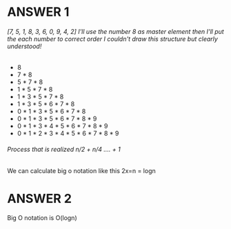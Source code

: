 # ANSWER 1

###### [7, 5, 1, 8, 3, 6, 0, 9, 4, 2] I'll use the number 8 as master element then I'll put the each number to correct order I couldn't draw this structure but clearly understood!

* 8
* 7 * 8
* 5 * 7 * 8
* 1 * 5 * 7 * 8
* 1 * 3 * 5 * 7 * 8
* 1 * 3 * 5 * 6 * 7 * 8
* 0 * 1 * 3 * 5 * 6 * 7 * 8
* 0 * 1 * 3 * 5 * 6 * 7 * 8 * 9
* 0 * 1 * 3 * 4 * 5 * 6 * 7 * 8 * 9
* 0 * 1 * 2 * 3 * 4 * 5 * 6 * 7 * 8 * 9


###### Process that is realized n/2 + n/4 .... + 1

We can calculate big o notation like this 2x=n = logn
 

# ANSWER 2

Big O notation is O(logn)





